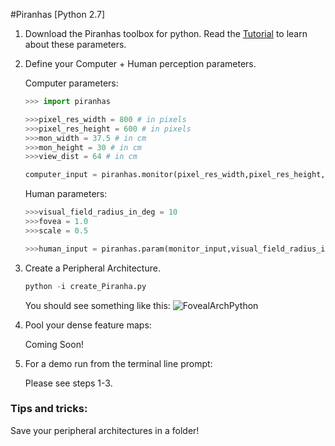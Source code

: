 #Piranhas [Python 2.7]

1. Download the Piranhas toolbox for python. Read the [Tutorial](https://github.com/ArturoDeza/Piranhas/tree/master/Tutorial) to learn about these parameters.

2. Define your Computer + Human perception parameters.

	Computer parameters:
	```python
	>>> import piranhas

	>>>pixel_res_width = 800 # in pixels
	>>>pixel_res_height = 600 # in pixels
	>>>mon_width = 37.5 # in cm
	>>>mon_height = 30 # in cm
	>>>view_dist = 64 # in cm

	computer_input = piranhas.monitor(pixel_res_width,pixel_res_height,mon_width,mon_height,view_dist)
	```

	Human parameters:
	```python
	>>>visual_field_radius_in_deg = 10
	>>>fovea = 1.0
	>>>scale = 0.5

	>>>human_input = piranhas.param(monitor_input,visual_field_radius_in_deg,fovea,scale)
	```
3. Create a Peripheral Architecture.

	```python
	python -i create_Piranha.py
	```
	
	You should see something like this:
	![FovealArchPython](http://imgur.com/Jmgnm34.png)

4. Pool your dense feature maps:

	Coming Soon!

5. For a demo run from the terminal line prompt:

	Please see steps 1-3.

### Tips and tricks:
Save your peripheral architectures in a folder!
